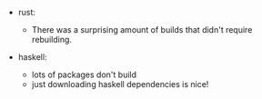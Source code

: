 - rust:

  - There was a surprising amount of builds that didn't require rebuilding.

- haskell:

  - lots of packages don't build
  - just downloading haskell dependencies is nice!

